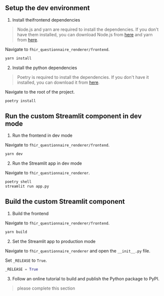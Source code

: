 

## Setup the dev environment
1. Install theifrontend dependencies
> Node.js and yarn are required to install the dependencies. If you don't have them installed, you can download Node.js from [here](https://nodejs.org/en/download/) and yarn from [here](https://classic.yarnpkg.com/en/docs/install/).

Navigate to `fhir_questionnaire_renderer/frontend`.

```bash
yarn install
```

2. Install the python dependencies

> Poetry is required to install the dependencies. If you don't have it installed, you can download it from [here](https://python-poetry.org/docs/).

Navigate to the root of the project.

```bash
poetry install
```

## Run the custom Streamlit component in dev mode

1. Run the frontend in dev mode

Navigate to `fhir_questionnaire_renderer/frontend`.

```bash
yarn dev
```

2. Run the Streamlit app in dev mode

Navigate to `fhir_questionnaire_renderer`.

```bash
poetry shell
streamlit run app.py
```

## Build the custom Streamlit component

1. Build the frontend

Navigate to `fhir_questionnaire_renderer/frontend`.

```bash
yarn build
```

2. Set the Streamlit app to production mode

Navigate to `fhir_questionnaire_renderer` and open the `__init__.py` file.

Set `_RELEASE` to `True`.

```python
_RELEASE = True
```

3. Follow an online tutorial to build and publish the Python package to PyPI.

> please complete this section
